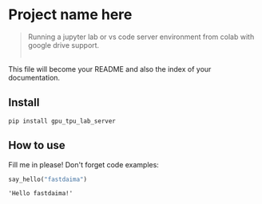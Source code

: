 # Project name here
> Running a jupyter lab or vs code server environment from colab with google drive support.<br><br>


This file will become your README and also the index of your documentation.

## Install

`pip install gpu_tpu_lab_server`

## How to use

Fill me in please! Don't forget code examples:

```python
say_hello("fastdaima")
```




    'Hello fastdaima!'


